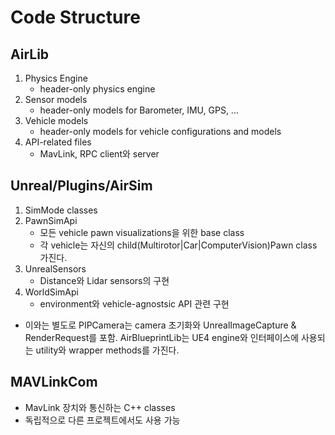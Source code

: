 # Code Structure
## AirLib
1. Physics Engine
   * header-only physics engine
2. Sensor models
   * header-only models for Barometer, IMU, GPS, ...
3. Vehicle models
   * header-only models for vehicle configurations and models
4. API-related files
   * MavLink, RPC client와 server

## Unreal/Plugins/AirSim
1. SimMode classes
2. PawnSimApi
   * 모든 vehicle pawn visualizations을 위한 base class
   * 각 vehicle는 자신의 child(Multirotor|Car|ComputerVision)Pawn class 가진다.
3. UnrealSensors
   * Distance와 Lidar sensors의 구현
4. WorldSimApi
   * environment와 vehicle-agnostsic API 관련 구현

* 이와는 별도로 PIPCamera는 camera 초기화와 UnrealImageCapture & RenderRequest를 포함. AirBlueprintLib는 UE4 engine와 인터페이스에 사용되는 utility와 wrapper methods를 가진다.


## MAVLinkCom
* MavLink 장치와 통신하는 C++ classes
* 독립적으로 다른 프로젝트에서도 사용 가능

## 
